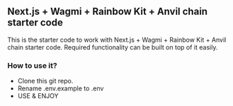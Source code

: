 ## Next.js + Wagmi + Rainbow Kit + Anvil chain starter code

This is the starter code to work with Next.js + Wagmi + Rainbow Kit + Anvil chain starter code.
Required functionality can be built on top of it easily. 


### How to use it?

- Clone this git repo.
- Rename .env.example to .env
- USE & ENJOY